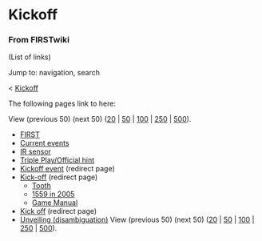 # Kickoff

### From FIRSTwiki

(List of links)

Jump to: navigation, search

&lt; [Kickoff](/index.php?title=Kickoff&redirect=no "Kickoff" )  

The following pages link to here:

View (previous 50) (next 50)
([20](/index.php?title=Special:Whatlinkshere/Kickoff&limit=20&from=0
"Special:Whatlinkshere/Kickoff" ) |
[50](/index.php?title=Special:Whatlinkshere/Kickoff&limit=50&from=0
"Special:Whatlinkshere/Kickoff" ) |
[100](/index.php?title=Special:Whatlinkshere/Kickoff&limit=100&from=0
"Special:Whatlinkshere/Kickoff" ) |
[250](/index.php?title=Special:Whatlinkshere/Kickoff&limit=250&from=0
"Special:Whatlinkshere/Kickoff" ) |
[500](/index.php?title=Special:Whatlinkshere/Kickoff&limit=500&from=0
"Special:Whatlinkshere/Kickoff" )).

  * [FIRST](first)
  * [Current events](Current_events "Current events" )
  * [IR sensor](IR_sensor "IR sensor" )
  * [Triple Play/Official hint](Triple_Play/Official_hint "Triple Play/Official hint" )
  * [Kickoff event](/index.php?title=Kickoff_event&redirect=no "Kickoff event" ) (redirect page) 
  * [Kick-off](/index.php?title=Kick-off&redirect=no "Kick-off" ) (redirect page) 
    * [Tooth](Tooth "Tooth" )
    * [1559 in 2005](1559_in_2005 "1559 in 2005" )
    * [Game Manual](Game_Manual "Game Manual" )
  * [Kick off](/index.php?title=Kick_off&redirect=no "Kick off" ) (redirect page) 
  * [Unveiling (disambiguation)](Unveiling_%28disambiguation%29 "Unveiling \(disambiguation\)" )
View (previous 50) (next 50)
([20](/index.php?title=Special:Whatlinkshere/Kickoff&limit=20&from=0
"Special:Whatlinkshere/Kickoff" ) |
[50](/index.php?title=Special:Whatlinkshere/Kickoff&limit=50&from=0
"Special:Whatlinkshere/Kickoff" ) |
[100](/index.php?title=Special:Whatlinkshere/Kickoff&limit=100&from=0
"Special:Whatlinkshere/Kickoff" ) |
[250](/index.php?title=Special:Whatlinkshere/Kickoff&limit=250&from=0
"Special:Whatlinkshere/Kickoff" ) |
[500](/index.php?title=Special:Whatlinkshere/Kickoff&limit=500&from=0
"Special:Whatlinkshere/Kickoff" )).

